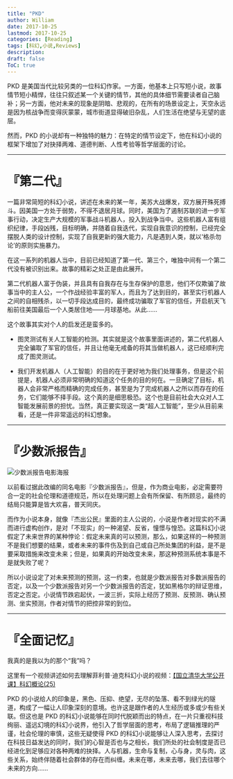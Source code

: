 ```yaml
---
title: "PKD"
author: William
date: 2017-10-25
lastmod: 2017-10-25
categories: [Reading]
tags: [科幻,小说,Reviews]
description: 
draft: false
ToC: true
---
```


PKD 是美国当代比较另类的一位科幻作家。一方面，他基本上只写短小说，故事情节短小精悍，往往只叙述某一个关键的情节，其他的具体细节需要读者自己脑补；另一方面，他对未来的现象是阴暗、悲观的，在所有的场景设定上，天空永远是因为核战争而变得灰蒙蒙，城市街道显得破旧杂乱，人们生活在绝望与无望的底层。

然而，PKD 的小说却有一种独特的魅力：在特定的情节设定下，他在科幻小说的框架下增加了对抉择两难、道德判断、人性考验等哲学层面的讨论。

<!--more-->

---

# 『第二代』

一篇非常简短的科幻小说，讲述在未来的某一年，美苏大战爆发，双方展开殊死搏斗。因美国一方处于弱势，不得不退居月球。同时，美国为了遏制苏联的进一步军事行动，决定生产大规模的军事战斗机器人，投入到战争当中。这些机器人富有组织纪律，手段凶残，目标明确，并随着自我迭代，实现自我意识的控制，已经完全摆脱人类的设计控制，实现了自我更新的强大能力，凡是遇到人类，就以‘格杀勿论’的原则实施暴力。

在这一系列的机器人当中，目前已经知道了第一代、第三个，唯独中间有一个第二代没有被识别出来。故事的精彩之处正是由此展开。

第二代机器人富于伪装，并且具有自我存在与生存保护的意思，他们不仅欺骗了故事当中的主人公，一个作战经验丰富的军人，而且为了达到目的，甚至实行机器人之间的自相残杀，以一切手段达成目的，最终成功骗取了军官的信任，开启航天飞船前往美国最后一个人类居住地——月球基地。从此……

这个故事其实对个人的启发还是蛮多的。

- 图灵测试有关人工智能的检测。其实就是这个故事里面讲述的，第二代机器人完全骗取了军官的信任，并且让他毫无戒备的将其当做机器人，这已经顺利完成了图灵测试。

- 我们开发机器人（人工智能）的目的在于更好地为我们处理事务，但是这个前提是，机器人必须非常明确的知道这个任务的目的何在。一旦确定了目标，机器人会非常严格而精确的完成任务，甚至是为了完成机器人之所以而存在的任务，它们能够不择手段。这个真的是细思极恐。这个也是目前社会大众对人工智能发展前景的担忧。当然，真正要实现这一类“超人工智能”，至少从目前来看，还是一件非常遥远的科幻想象。

---

# 『少数派报告』

![少数派报告电影海报](/images/2017-10-25-PKD/tom.jpeg)

以前看过据此改编的同名电影『少数派报告』，但是，作为商业电影，必定需要符合一定的社会伦理和道德规范，所以在处理问题上会有所保留、有所顾忌，最终的结局只能算是皆大欢喜，普天同庆。

而作为小说本身，就像『杰出公民』里面的主人公说的，小说是作者对现实的不满而进行虚构创作，是对「不现实」的一种渴望、反省，憧憬与惶恐。这篇科幻小说假定了未来世界的某种悖论：假定未来真的可以预测，那么，如果这样的一种预测不是我们想要的结果，或者未来的事件伤及到自己或自己所处集团的利益，是不是要采取措施来改变未来；但是，如果真的开始改变未来，那这种预测系统本事是不是就失败了呢？

所以小说设定了对未来预测的预测，这一约束，也就是少数派报告对多数派报告的否定，以及一个少数派报告对另一个少数派报告的否定，犹如黑格尔的辩证思维，否定之否定。小说情节跌宕起伏，一波三折，实际上经历了预测、反预测、确认预测、坐实预测，作者对情节的把控非常的到位。

---

# 『全面记忆』

我真的是我以为的那个“我”吗？

这里有一个视频讲述如何去理解菲利普·迪克科幻小说的视频：[【国立清华大学公开课】科幻概论(25)](http://www.bilibili.com/video/av836618/index_25.html)

PKD 的小说给人的印象是，黑色、压抑、绝望，无尽的坠落、看不到绿光的隧道，构成了一幅让人印象深刻的意境。也许这是跟作者的人生经历或多或少有些关联。但这也是 PKD 的科幻小说能够在同时代脱颖而出的特点，在一片只重视科技绚丽、遥远幻境的科幻小说界，他引入了哲学层面的思考，布局了逻辑推理的严谨，社会伦理的审慎，这些无疑使得 PKD 的科幻小说能够让人深入思考，去探讨在科技日益发达的同时，我们的心智是否也与之相长，我们所处的社会制度是否已经进化到足够应对各种两难的抉择。人与机器，生命与复制，心与身，灵与肉，这些关系，始终伴随着社会群体的存在而纠缠。未来在哪，未来去哪，我们去往哪个未来的方向…… 





